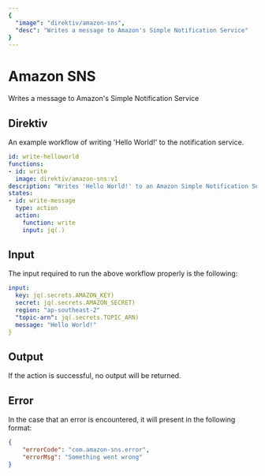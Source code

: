 ```yaml
---
{
  "image": "direktiv/amazon-sns",
  "desc": "Writes a message to Amazon's Simple Notification Service"
}
---
```


# Amazon SNS

Writes a message to Amazon's Simple Notification Service

## Direktiv

An example workflow of writing 'Hello World!' to the notification service.

```yaml
id: write-helloworld
functions:
- id: write
  image: direktiv/amazon-sns:v1
description: "Writes 'Hello World!' to an Amazon Simple Notification Service"
states:
- id: write-message
  type: action
  action:
    function: write
    input: jq(.)
```

## Input

The input required to run the above workflow properly is the following:

```yaml
input:
  key: jq(.secrets.AMAZON_KEY)
  secret: jq(.secrets.AMAZON_SECRET)
  region: "ap-southeast-2"
  "topic-arn": jq(.secrets.TOPIC_ARN)
  message: "Hello World!"
}
```

## Output

If the action is successful, no output will be returned.

## Error

In the case that an error is encountered, it will present in the following format:

```json
{
    "errorCode": "com.amazon-sns.error",
    "errorMsg": "Something went wrong"
}
```